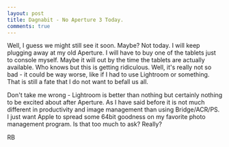 ```yaml
---
layout: post
title: Dagnabit - No Aperture 3 Today.
comments: true
---
```

Well, I guess we might still see it soon. Maybe? Not today. I will keep plugging away at my old Aperture. I will have to buy one of the tablets just to console myself. Maybe it will out by the time the tablets are actually available. Who knows but this is getting ridiculous. Well, it's really not so bad - it could be way worse, like if I had to use Lightroom or something. That is still a fate that I do not want to befall us all.

Don't take me wrong - Lightroom is better than nothing but certainly nothing to be excited about after Aperture. As I have said before it is not much different in productivity and image management than using Bridge/ACR/PS. I just want Apple to spread some 64bit goodness on my favorite photo management program. Is that too much to ask? Really?

RB
